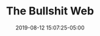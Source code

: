 ---
date: 2019-08-12 15:07:25-05:00
link:
  source: pocket
  source_url: https://getpocket.com
  text: The Bullshit Web
  url: https://pxlnv.com/blog/bullshit-web
slug: the-bullshit-web
source: pocket
title: The Bullshit Web
---